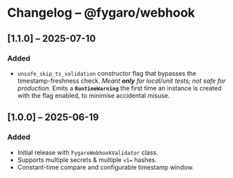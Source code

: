 # Changelog – @fygaro/webhook

## [1.1.0] – 2025-07-10
### Added
* `unsafe_skip_ts_validation` constructor flag that bypasses
  the timestamp-freshness check.
  *Meant **only** for local/unit tests; not safe for production.*
  Emits a **`RuntimeWarning`** the first time an instance is created with the flag
  enabled, to minimise accidental misuse.

## [1.0.0] – 2025-06-19
### Added
* Initial release with `FygaroWebhookValidator` class.
* Supports multiple secrets & multiple `v1=` hashes.
* Constant-time compare and configurable timestamp window.
